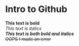 # Intro to Github

**This text is bold**\
*This text is italics*\
***This text is both bold and italics***\
~~OOPS I made an error~~
